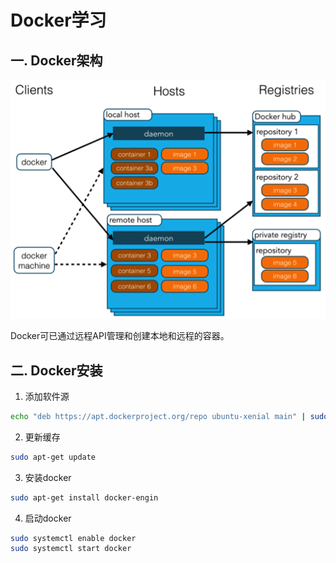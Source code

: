 # Docker学习

## 一. Docker架构

![Docker架构图](images/docker1.png)

Docker可已通过远程API管理和创建本地和远程的容器。

## 二. Docker安装

1. 添加软件源

```bash
echo "deb https://apt.dockerproject.org/repo ubuntu-xenial main" | sudo tee /etc/apt/sources.list.d/docker.list
```
2. 更新缓存
```bash
sudo apt-get update
```

3. 安装docker
```bash
sudo apt-get install docker-engin
```


4. 启动docker

```bash
sudo systemctl enable docker
sudo systemctl start docker
```

